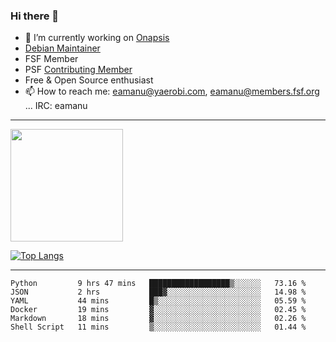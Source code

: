 ### Hi there 👋


- 🔭 I’m currently working on [Onapsis](http://onapsis.com)
- [Debian Maintainer](https://qa.debian.org/developer.php?login=eamanu%40yaerobi.com)
- FSF Member
- PSF [Contributing Member](https://www.python.org/psf/membership/#what-membership-classes-are-there)
- Free & Open Source enthusiast 
- 📫 How to reach me: eamanu@yaerobi.com, eamanu@members.fsf.org ... IRC: eamanu

---

<img height="180em" src="https://github-readme-stats.vercel.app/api?theme=dark&username=eamanu&show_icons=true&hide_border=true&&count_private=true&include_all_commits=true" />

[![Top Langs](https://github-readme-stats.vercel.app/api/top-langs/?theme=dark&username=eamanu&layout=compact)](https://github.com/anuraghazra/github-readme-stats)

---

<!--START_SECTION:waka-->

```text
Python         9 hrs 47 mins   ██████████████████▒░░░░░░   73.16 %
JSON           2 hrs           ███▓░░░░░░░░░░░░░░░░░░░░░   14.98 %
YAML           44 mins         █▒░░░░░░░░░░░░░░░░░░░░░░░   05.59 %
Docker         19 mins         ▓░░░░░░░░░░░░░░░░░░░░░░░░   02.45 %
Markdown       18 mins         ▓░░░░░░░░░░░░░░░░░░░░░░░░   02.26 %
Shell Script   11 mins         ▒░░░░░░░░░░░░░░░░░░░░░░░░   01.44 %
```

<!--END_SECTION:waka-->
